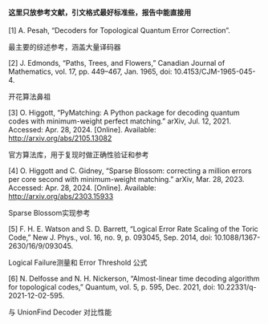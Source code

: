 #### 这里只放参考文献，引文格式最好标准些，报告中能直接用


[1] A. Pesah, “Decoders for Topological Quantum Error Correction”.

最主要的综述参考，涵盖大量译码器


[2] J. Edmonds, “Paths, Trees, and Flowers,” Canadian Journal of Mathematics, vol. 17, pp. 449–467, Jan. 1965, doi: 10.4153/CJM-1965-045-4.

开花算法鼻祖

[3] O. Higgott, “PyMatching: A Python package for decoding quantum codes with minimum-weight perfect matching.” arXiv, Jul. 12, 2021. Accessed: Apr. 28, 2024. [Online]. Available: http://arxiv.org/abs/2105.13082

官方算法库，用于复现时做正确性验证和参考

[4] O. Higgott and C. Gidney, “Sparse Blossom: correcting a million errors per core second with minimum-weight matching.” arXiv, Mar. 28, 2023. Accessed: Apr. 28, 2024. [Online]. Available: http://arxiv.org/abs/2303.15933

Sparse Blossom实现参考


[5] F. H. E. Watson and S. D. Barrett, “Logical Error Rate Scaling of the Toric Code,” New J. Phys., vol. 16, no. 9, p. 093045, Sep. 2014, doi: 10.1088/1367-2630/16/9/093045.

Logical Failure测量和 Error Threshold 公式


[6] N. Delfosse and N. H. Nickerson, “Almost-linear time decoding algorithm for topological codes,” Quantum, vol. 5, p. 595, Dec. 2021, doi: 10.22331/q-2021-12-02-595.

与 UnionFind Decoder 对比性能